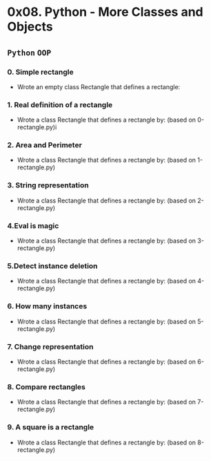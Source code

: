 # 0x08. Python - More Classes and Objects

## `Python` `OOP`

### 0. Simple rectangle
* Wrote an empty class Rectangle that defines a rectangle:

### 1. Real definition of a rectangle
* Wrote a class Rectangle that defines a rectangle by: (based on 0-rectangle.py)i

### 2. Area and Perimeter
* Wrote a class Rectangle that defines a rectangle by: (based on 1-rectangle.py)

### 3. String representation
* Wrote a class Rectangle that defines a rectangle by: (based on 2-rectangle.py)

### 4.Eval is magic
* Wrote a class Rectangle that defines a rectangle by: (based on 3-rectangle.py)

### 5.Detect instance deletion
* Wrote a class Rectangle that defines a rectangle by: (based on 4-rectangle.py)

### 6. How many instances
* Wrote a class Rectangle that defines a rectangle by: (based on 5-rectangle.py)

### 7. Change representation
* Wrote a class Rectangle that defines a rectangle by: (based on 6-rectangle.py)

### 8. Compare rectangles
* Wrote a class Rectangle that defines a rectangle by: (based on 7-rectangle.py)

### 9. A square is a rectangle
* Wrote a class Rectangle that defines a rectangle by: (based on 8-rectangle.py)
